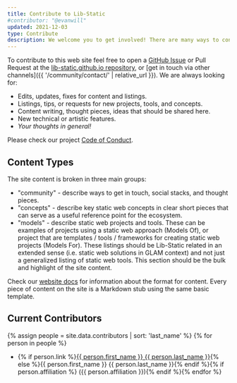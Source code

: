 ```yaml
---
title: Contribute to Lib-Static
#contributor: "@evanwill"
updated: 2021-12-03
type: Contribute
description: We welcome you to get involved! There are many ways to contribute to Lib-Static, from writing content to listing your Model to simply sharing out the site.
---
```


To contribute to this web site feel free to open a [GitHub Issue](https://github.com/lib-static/lib-static.github.io/issues) or Pull Request at the [lib-static.github.io repository](https://github.com/lib-static/lib-static.github.io), or [get in touch via other channels]({{ '/community/contact/' | relative_url }}).
We are always looking for:

- Edits, updates, fixes for content and listings.
- Listings, tips, or requests for new projects, tools, and concepts.
- Content writing, thought pieces, ideas that should be shared here.
- New technical or artistic features.
- *Your thoughts in general!*

Please check our project [Code of Conduct](https://github.com/lib-static/lib-static.github.io/blob/main/CODE_OF_CONDUCT.md).

## Content Types

The site content is broken in three main groups:

- "community" - describe ways to get in touch, social stacks, and thought pieces. 
- "concepts" - describe key static web concepts in clear short pieces that can serve as a useful reference point for the ecosystem.
- "models" - describe static web projects and tools. These can be examples of projects using a static web approach (Models Of), or project that are templates / tools / frameworks for creating static web projects (Models For). These listings should be Lib-Static related in an extended sense (i.e. static web solutions in GLAM context) and not just a generalized listing of static web tools. This section should be the bulk and highlight of the site content.

Check our [website docs](https://github.com/lib-static/lib-static.github.io/blob/main/docs/lib-static-website.md) for information about the format for content. 
Every piece of content on the site is a Markdown stub using the same basic template.

## Current Contributors

{% assign people = site.data.contributors | sort: 'last_name' %}
{% for person in people %}
- {% if person.link %}<a href="{{ person.link }}" target="_blank" rel="noopener">{{ person.first_name }} {{ person.last_name }}</a>{% else %}{{ person.first_name }} {{ person.last_name }}{% endif %}{% if person.affiliation %} ({{ person.affiliation }}){% endif %}{% endfor %}
